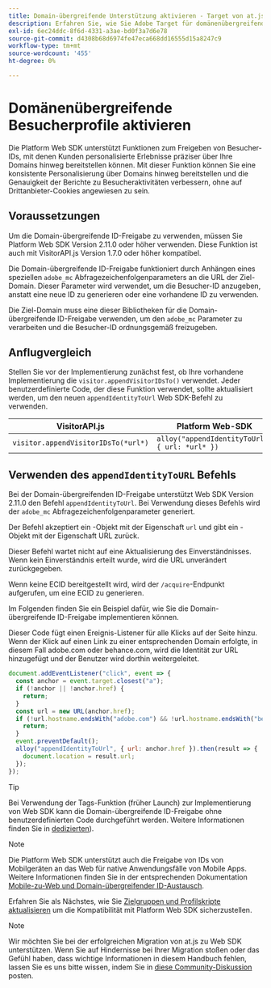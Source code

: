```yaml
---
title: Domain-übergreifende Unterstützung aktivieren - Target von at.js 2.x zu Web SDK migrieren
description: Erfahren Sie, wie Sie Adobe Target für domänenübergreifende und mobile App-zu-Webbrowser-Szenarien mit Experience Platform Web SDK konfigurieren.
exl-id: 6ec24ddc-8f6d-4331-a3ae-bd0f3a7d6e78
source-git-commit: d4308b68d6974fe47eca668dd16555d15a8247c9
workflow-type: tm+mt
source-wordcount: '455'
ht-degree: 0%

---
```


# Domänenübergreifende Besucherprofile aktivieren

Die Platform Web SDK unterstützt Funktionen zum Freigeben von Besucher-IDs, mit denen Kunden personalisierte Erlebnisse präziser über Ihre Domains hinweg bereitstellen können. Mit dieser Funktion können Sie eine konsistente Personalisierung über Domains hinweg bereitstellen und die Genauigkeit der Berichte zu Besucheraktivitäten verbessern, ohne auf Drittanbieter-Cookies angewiesen zu sein.

## Voraussetzungen

Um die Domain-übergreifende ID-Freigabe zu verwenden, müssen Sie Platform Web SDK Version 2.11.0 oder höher verwenden. Diese Funktion ist auch mit VisitorAPI.js Version 1.7.0 oder höher kompatibel.

Die Domain-übergreifende ID-Freigabe funktioniert durch Anhängen eines speziellen `adobe_mc` Abfragezeichenfolgenparameters an die URL der Ziel-Domain. Dieser Parameter wird verwendet, um die Besucher-ID anzugeben, anstatt eine neue ID zu generieren oder eine vorhandene ID zu verwenden.

Die Ziel-Domain muss eine dieser Bibliotheken für die Domain-übergreifende ID-Freigabe verwenden, um den `adobe_mc` Parameter zu verarbeiten und die Besucher-ID ordnungsgemäß freizugeben.

## Anflugvergleich

Stellen Sie vor der Implementierung zunächst fest, ob Ihre vorhandene Implementierung die `visitor.appendVisitorIDsTo()` verwendet. Jeder benutzerdefinierte Code, der diese Funktion verwendet, sollte aktualisiert werden, um den neuen `appendIdentityToUrl` Web SDK-Befehl zu verwenden.

| VisitorAPI.js | Platform Web-SDK |
| --- | --- |
| `visitor.appendVisitorIDsTo(*url*)` | `alloy("appendIdentityToUrl", { url: *url* })` |

## Verwenden des `appendIdentityToURL` Befehls

Bei der Domain-übergreifenden ID-Freigabe unterstützt Web SDK Version 2.11.0 den Befehl `appendIdentityToUrl`. Bei Verwendung dieses Befehls wird der `adobe_mc` Abfragezeichenfolgenparameter generiert.

Der Befehl akzeptiert ein -Objekt mit der Eigenschaft `url` und gibt ein -Objekt mit der Eigenschaft URL zurück.

Dieser Befehl wartet nicht auf eine Aktualisierung des Einverständnisses. Wenn kein Einverständnis erteilt wurde, wird die URL unverändert zurückgegeben.

Wenn keine ECID bereitgestellt wird, wird der `/acquire`-Endpunkt aufgerufen, um eine ECID zu generieren.

Im Folgenden finden Sie ein Beispiel dafür, wie Sie die Domain-übergreifende ID-Freigabe implementieren können.

Dieser Code fügt einen Ereignis-Listener für alle Klicks auf der Seite hinzu. Wenn der Klick auf einen Link zu einer entsprechenden Domain erfolgte, in diesem Fall adobe.com oder behance.com, wird die Identität zur URL hinzugefügt und der Benutzer wird dorthin weitergeleitet.

```Javascript
document.addEventListener("click", event => {
  const anchor = event.target.closest("a");
  if (!anchor || !anchor.href) {
    return;
  }
  const url = new URL(anchor.href);
  if (!url.hostname.endsWith("adobe.com") && !url.hostname.endsWith("behance.com")) {
    return;
  }
  event.preventDefault();
  alloy("appendIdentityToUrl", { url: anchor.href }).then(result => {
    document.location = result.url;
  });
});
```

>[!TIP]
>
>Bei Verwendung der Tags-Funktion (früher Launch) zur Implementierung von Web SDK kann die Domain-übergreifende ID-Freigabe ohne benutzerdefinierten Code durchgeführt werden. Weitere Informationen finden Sie in [dedizierten &#x200B;](https://experienceleague.adobe.com/docs/experience-platform/edge/identity/id-sharing.html?lang=de#tags-extension)).

>[!NOTE]
>
>Die Platform Web SDK unterstützt auch die Freigabe von IDs von Mobilgeräten an das Web für native Anwendungsfälle von Mobile Apps. Weitere Informationen finden Sie in der entsprechenden Dokumentation [Mobile-zu-Web und Domain-übergreifender ID-Austausch](https://experienceleague.adobe.com/docs/experience-platform/edge/identity/id-sharing.html?lang=de).

Erfahren Sie als Nächstes, wie Sie [Zielgruppen und Profilskripte aktualisieren](update-audiences.md) um die Kompatibilität mit Platform Web SDK sicherzustellen.

>[!NOTE]
>
>Wir möchten Sie bei der erfolgreichen Migration von at.js zu Web SDK unterstützen. Wenn Sie auf Hindernisse bei Ihrer Migration stoßen oder das Gefühl haben, dass wichtige Informationen in diesem Handbuch fehlen, lassen Sie es uns bitte wissen, indem Sie in [diese Community-Diskussion](https://experienceleaguecommunities.adobe.com/t5/adobe-experience-platform-data/tutorial-discussion-migrate-target-from-at-js-to-web-sdk/m-p/575587?profile.language=de#M463) posten.
